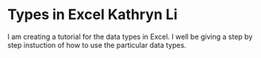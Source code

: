 # Types in Excel Kathryn Li

I am creating a tutorial for the data types in Excel. I well be giving a step by step instuction of how to use the particular data types.















